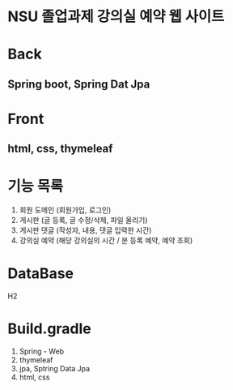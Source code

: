 # NSU 졸업과제 강의실 예약 웹 사이트

# Back
## Spring boot, Spring Dat Jpa

# Front
## html, css, thymeleaf

# 기능 목록
1. 회원 도메인 (회원가입, 로그인) 
2. 게시판 (글 등록, 글 수정/삭제, 파일 올리기)
3. 게시판 댓글 (작성자, 내용, 댓글 입력한 시간)
4. 강의실 예약 (해당 강의실의 시간 / 분 등록 예약, 예약 조회)

# DataBase
H2

# Build.gradle
1. Spring - Web
2. thymeleaf
3. jpa, Sptring Data Jpa
4. html, css
